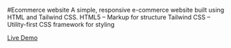 #Ecommerce website
A simple, responsive e-commerce website built using HTML and Tailwind CSS.
HTML5 – Markup for structure
Tailwind CSS – Utility-first CSS framework for styling

[Live Demo](https://wooden-street.netlify.app/)
